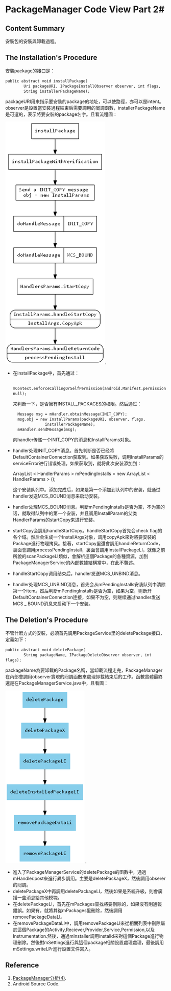 # PackageManager Code View Part 2#

## Content Summary ##

安裝包的安裝與卸載過程。

## The Installation's Procedure ##

安裝package的接口是：

    public abstract void installPackage(
            Uri packageURI, IPackageInstallObserver observer, int flags,
            String installerPackageName);

packageURI用來指示要安裝的package的地址，可以使路徑，亦可以是intent。observer是設置當安裝過程結束后需要調用的囘調函數，installerPackageName是可選的，表示將要安裝的package名字。且看流程圖：

![alt txt](/images/notes/installPackage.png "installPackage.png").

* 在installPackage中，首先通过：
    
        mContext.enforceCallingOrSelfPermission(android.Manifest.permission.INSTALL_PACKAGES, null);
    
    来判断一下，是否擁有INSTALL_PACKAGES的权限。然后通过：
        
        Message msg = mHandler.obtainMessage(INIT_COPY);
        msg.obj = new InstallParams(packageURI, observer, flags,
                    installerPackageName);
        mHandler.sendMessage(msg);
    
    向handler传递一个INIT_COPY的消息和InstallParams对象。

* handler处理INIT_COPY消息。首先判断是否已经將DefaultContainerConnection获取到。如果获取失败，调用InstallParams的serviceError进行错误处理。如果获取到，就将此次安装添加到：

    ArrayList < HandlerParams >  mPendingInstalls = new ArrayList < HandlerParams > ();
    
    这个安装队列中。添加完成后，如果是第一个添加到队列中的安装，就通过handler发送MCS_BOUND消息来启动安装。

* handler处理MCS_BOUND消息。判断mPendingInstalls是否为空，不为空的话，就取得队列中的第一个安装，并且调用InstallParam的父类HandlerParams的startCopy来进行安装。

* startCopy会調用handleStartCopy。handleStartCopy首先会check flag的各个域。然后会生成一个InstallArgs对象，调用copyApk來對將要安裝的Package進行物理拷貝。接著，startCopy里還會調用handleReturnCode，裏面會調用processPendingInstall，裏面會調用installPackageLI，就像之前所說的scanPackageLI類似，會解析這個Package的各種資源，加到PackageManagerService的內部數據結構當中，在此不贅述。

* handleStartCopy调用结束后，handler发送MCS_UNBIND消息。

* handler处理MCS_UNBIND消息，首先会从mPendingInstalls安装队列中清除第一个item。然后判断mPendingInstalls是否为空，如果为空，则断开DefaultContainerConnection连接，如果不为空，则继续通过handler发送MCS _ BOUND消息来启动下一个安装。

## The Deletion's Procedure ##

不管什麽方式的安裝，必須首先調用PackageService里的deletePackage接口，定義如下：

    public abstract void deletePackage(
            String packageName, IPackageDeleteObserver observer, int flags);

packageName為要卸載的Package名稱，當卸載流程走完，PackageManager在內部會調用observer實現的囘調函數來處理卸載結束后的工作。函數實體最終還是在PackageManagerService.java中，且看圖：

![alt txt](/images/notes/deletePackage.png "deletePackage.png").

* 進入了PackageManagerService的deletePackage的函數中，通過mHandler.post來進行異步調用。主要是deletePackageX，然後調用obserer的囘調。
* deletePackageX中再調用deletePackageLI，然後如果是系統升級，則會廣播一些消息給其他模塊。
* 在deletePackageLI，首先在mPackages查找將要刪除的，如果沒有則通報錯誤。如果有，就將其從mPackages里刪除，然後調用removePackageDataLI。
* 在removePackageDataLI中，調用removePackageLI來從相關列表中刪除屬於這個Package的Activity,Reciever,Provider,Service,Permission,以及Instrumentation.然後，通過mInstaller調用installd來對這個Package進行物理刪除。然後對mSettings進行與這個package相關設置處理處理，最後調用mSettings.writeLPr進行設置文件寫入。

## Reference ##

1. [PackageManager分析(4)](http://blog.csdn.net/ljsbuct/article/details/6650977 "PackageManager分析(4)").
2. Android Source Code.
